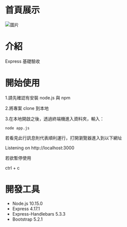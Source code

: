 # 首頁展示

![圖片](https://github.com/sigox/2-3S22/assets/131880018/79f598f9-7d4f-425f-bfcc-cb80c7d0ee6c)

# 介紹

Express 基礎驗收

# 開始使用

1.請先確認有安裝 node.js 與 npm

2.將專案 clone 到本地

3.在本地開啟之後，透過終端機進入資料夾，輸入：

    node app.js

若看見此行訊息則代表順利運行，打開瀏覽器進入到以下網址

Listening on http://localhost:3000

若欲暫停使用

ctrl + c

# 開發工具

- Node.js 10.15.0
- Express 4.17.1
- Express-Handlebars 5.3.3
- Bootstrap 5.2.1
